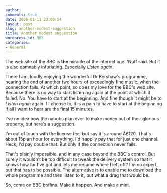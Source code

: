 ```yaml
---
author:
comments: true
date: 2006-01-11 23:00:54
layout: post
slug: another-modest-suggestion
title: Another modest suggestion
wordpress_id: 365
categories:
- General
---
```


The web site of the BBC is **the** miracle of the internet age. 'Nuff said. But it is also damnably infuriating. Especially _Listen again_.

There I am, loudly enjoying the wonderful Dr Kershaw's programme, nearing the end of another two hours of exceedingly fine music, when the connection fails. At which point, so does my love for the BBC's web site. Because there is no way to start listening again at the point at which it failed. No. You have to start at the beginning. And fine though it might be to _Listen again_ again if I choose to, it is a pain to have to start at the beginning if all I want to hear are the final 15 minutes.

I've no idea how the nabobs plan ever to make money out of their glorious property, but here's a suggestion.

I'm out of touch with the license fee, but say it is around Â£120. That's about 15p an hour for everything. I'd happily pay that for just one channel. Heck, I'd pay double that. But only if the connection never fails.

That's plainly impossible, and in any case beyond the BBC's control. But surely it wouldn't be too difficult to tweak the delivery system so that it knows how far I've got and lets me resume where I left off? I'm no expert, but that has to be possible. The alternative is to enable me to download the whole programme and then listen to it, but what a drag that would be.

So, come on BBC boffins. Make it happen. And make a mint.
